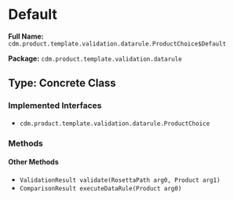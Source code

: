 # Default

**Full Name:** `cdm.product.template.validation.datarule.ProductChoice$Default`

**Package:** `cdm.product.template.validation.datarule`

## Type: Concrete Class

### Implemented Interfaces

- `cdm.product.template.validation.datarule.ProductChoice`

### Methods

#### Other Methods

- `ValidationResult validate(RosettaPath arg0, Product arg1)`
- `ComparisonResult executeDataRule(Product arg0)`


